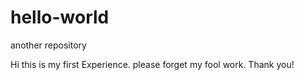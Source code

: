 # hello-world
another repository

Hi this is my first Experience.
please forget my fool work.
Thank you!
